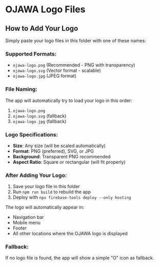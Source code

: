 # OJAWA Logo Files

## How to Add Your Logo

Simply paste your logo files in this folder with one of these names:

### Supported Formats:
- `ojawa-logo.png` (Recommended - PNG with transparency)
- `ojawa-logo.svg` (Vector format - scalable)
- `ojawa-logo.jpg` (JPEG format)

### File Naming:
The app will automatically try to load your logo in this order:
1. `ojawa-logo.png`
2. `ojawa-logo.svg` (fallback)
3. `ojawa-logo.jpg` (fallback)

### Logo Specifications:
- **Size**: Any size (will be scaled automatically)
- **Format**: PNG (preferred), SVG, or JPG
- **Background**: Transparent PNG recommended
- **Aspect Ratio**: Square or rectangular (will fit properly)

### After Adding Your Logo:
1. Save your logo file in this folder
2. Run `npm run build` to rebuild the app
3. Deploy with `npx firebase-tools deploy --only hosting`

The logo will automatically appear in:
- Navigation bar
- Mobile menu
- Footer
- All other locations where the OJAWA logo is displayed

### Fallback:
If no logo file is found, the app will show a simple "O" icon as fallback.
